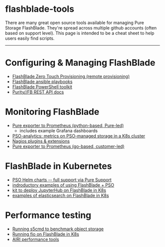 # flashblade-tools
There are many great open source tools available for managing Pure Storage FlashBlade. They're spread across multiple github accounts (often based on support level). This page is intended to be a cheat sheet to help users easily find scripts. 
_____

# Configuring & Managing FlashBlade
- [FlashBlade Zero Touch Provisioning (remote provisioning)](https://github.com/PureStorage-OpenConnect/zero-touch-provisioner)
- [FlashBlade ansible playbooks](https://github.com/PureStorage-OpenConnect/ansible-playbook-examples/tree/master/flashblade)
- [FlashBlade PowerShell toolkit](https://github.com/PureStorage-OpenConnect/flashblade-powershell-toolkit)
- [Purity//FB REST API docs](https://purity-fb.readthedocs.io/en/latest/)


# Monitoring FlashBlade 
- [Pure exporter to Prometheus (python-based, Pure-led)](https://github.com/PureStorage-OpenConnect/pure-exporter-pso)
  - includes example Grafana dashboards
- [PSO-analytics: metrics on PSO-managed storage in a K8s cluster](https://github.com/joshuarobinson/pso-analytics)
- [Nagios plugins & extensions](https://github.com/PureStorage-OpenConnect/nagios-plugins)
- [Pure exporter to Prometheus (go-based, customer-led)](https://github.com/manahl/prometheus-flashblade-exporter)


# FlashBlade in Kubernetes
- [PSO Helm charts -- full support via Pure Support](https://github.com/purestorage/helm-charts)
- [indroductory examples of using FlashBlade + PSO](https://github.com/joshuarobinson/flashblade-pso)
- [kit to deploy JupyterHub on FlashBlade in K8s](https://github.com/PureStorage-OpenConnect/ai-platform/)
- [examples of elasticsearch on FlashBlade in K8s](https://github.com/joshuarobinson/elasticsearch_k8s_examples)


# Performance testing 
- [Running s5cmd to benchmark object storage](https://github.com/joshuarobinson/s5cmd_benchmarking)
- [Running fio on FlashBlade in K8s](https://github.com/joshuarobinson/fio-kubernetes)
- [AIRI performance tools](https://github.com/PureStorage-OpenConnect/AIRI/tree/master/network-validation-tools)

